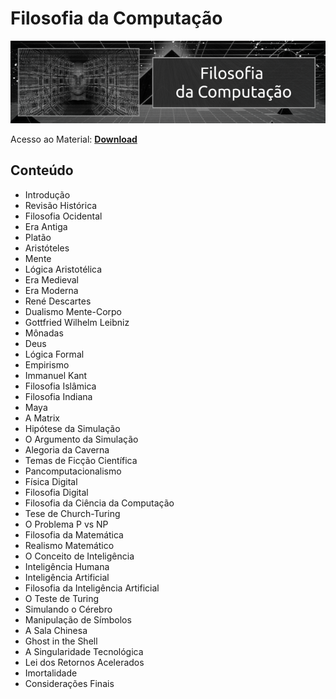 # Filosofia da Computação

![img](https://raw.githubusercontent.com/the-akira/CC33Z/master/Imagens/FilosofiaComp.png)

Acesso ao Material: **[Download](https://github.com/the-akira/CC33Z/raw/master/Cursos/Filosofia%20da%20Computa%C3%A7%C3%A3o/FilosofiaComputa%C3%A7%C3%A3o.pdf)**

## Conteúdo

- Introdução
- Revisão Histórica
- Filosofia Ocidental
- Era Antiga
- Platão
- Aristóteles
- Mente
- Lógica Aristotélica
- Era Medieval
- Era Moderna
- René Descartes
- Dualismo Mente-Corpo
- Gottfried Wilhelm Leibniz
- Mônadas
- Deus
- Lógica Formal
- Empirismo
- Immanuel Kant
- Filosofia Islâmica
- Filosofia Indiana
- Maya
- A Matrix
- Hipótese da Simulação
- O Argumento da Simulação
- Alegoria da Caverna
- Temas de Ficção Científica
- Pancomputacionalismo
- Física Digital
- Filosofia Digital
- Filosofia da Ciência da Computação
- Tese de Church-Turing
- O Problema P vs NP
- Filosofia da Matemática
- Realismo Matemático
- O Conceito de Inteligência
- Inteligência Humana
- Inteligência Artificial
- Filosofia da Inteligência Artificial
- O Teste de Turing
- Simulando o Cérebro
- Manipulação de Símbolos
- A Sala Chinesa
- Ghost in the Shell
- A Singularidade Tecnológica
- Lei dos Retornos Acelerados
- Imortalidade
- Considerações Finais
